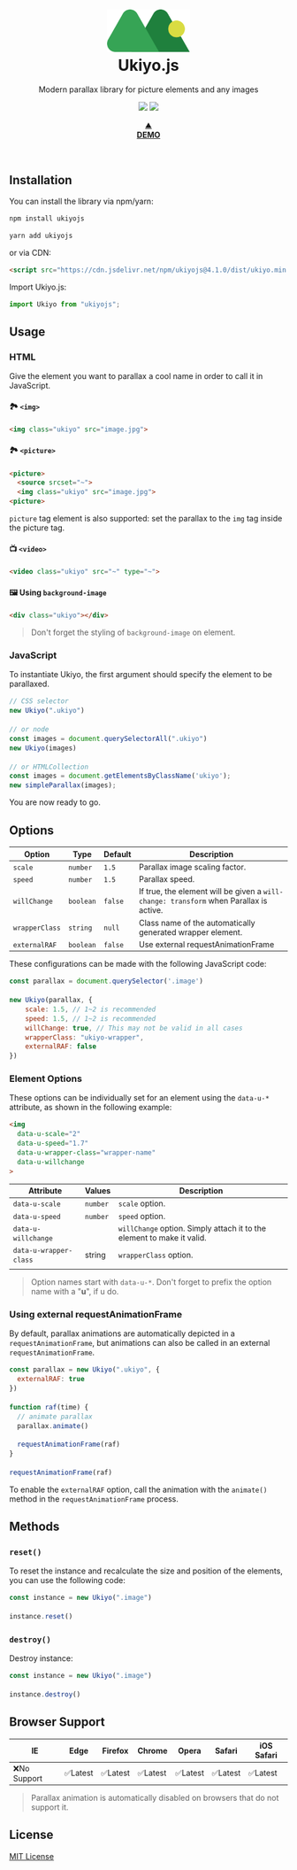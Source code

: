 <div align="center">
  <h1>
    <img width="150" src="./ukiyo-icon.svg" alt="Ukiyo.js">
    <br>
    Ukiyo.js
  </h1>
  <p>Modern parallax library for picture elements and any images</p>
  <p>
    <img src="https://img.shields.io/bundlephobia/minzip/ukiyojs">
    <img src="https://img.shields.io/github/license/yitengjun/ukiyojs">
  </p>
  <p>
    <a href="https://yitengjun.github.io/ukiyo-js/" target="_blank">
    ⛰️<br>
    <b>DEMO</b></a>
  </p>
</div>
<br>

## Installation
You can install the library via npm/yarn:
```sh
npm install ukiyojs
```
```sh
yarn add ukiyojs
```

or via CDN:
```html
<script src="https://cdn.jsdelivr.net/npm/ukiyojs@4.1.0/dist/ukiyo.min.js"></script>
```

Import Ukiyo.js:
```javascript
import Ukiyo from "ukiyojs";
```

## Usage
### HTML
Give the element you want to parallax a cool name in order to call it in JavaScript.
#### 🏞 ```<img>```
```html
<img class="ukiyo" src="image.jpg">
```
#### 🏞 ```<picture>```
```html
<picture>
  <source srcset="~">
  <img class="ukiyo" src="image.jpg">
<picture>
```
```picture``` tag element is also supported: set the parallax to the ```img``` tag inside the picture tag.
#### 📺 ```<video>```
```html
<video class="ukiyo" src="~" type="~">
```
#### 🖼️ Using ```background-image```
```html
<div class="ukiyo"></div>
```
> Don't forget the styling of ```background-image``` on element.

### JavaScript
To instantiate Ukiyo, the first argument should specify the element to be parallaxed.
```javascript
// CSS selector
new Ukiyo(".ukiyo")

// or node
const images = document.querySelectorAll(".ukiyo")
new Ukiyo(images)

// or HTMLCollection
const images = document.getElementsByClassName('ukiyo');
new simpleParallax(images);
```
You are now ready to go.

## Options

| Option | Type | Default | Description | 
| - | - | - | - |
| ```scale``` | ```number``` | ```1.5``` | Parallax image scaling factor. | 
| ```speed``` | ```number```  | ```1.5``` | Parallax speed. | 
| ```willChange``` | ```boolean``` | ```false``` | If true, the element will be given a ```will-change: transform``` when Parallax is active. | 
| ```wrapperClass``` | ```string```  | ```null``` | Class name of the automatically generated wrapper element. | 
| ```externalRAF``` | ```boolean```  | ```false``` | Use external requestAnimationFrame | 

These configurations can be made with the following JavaScript code:
```javascript
const parallax = document.querySelector('.image')

new Ukiyo(parallax, {
    scale: 1.5, // 1~2 is recommended
    speed: 1.5, // 1~2 is recommended
    willChange: true, // This may not be valid in all cases
    wrapperClass: "ukiyo-wrapper",
    externalRAF: false
})
```

### Element Options
These options can be individually set for an element using the ```data-u-*``` attribute, as shown in the following example:
```html
<img
  data-u-scale="2"
  data-u-speed="1.7"
  data-u-wrapper-class="wrapper-name"
  data-u-willchange
>
```
| Attribute | Values | Description |
| - | - | - |
| ```data-u-scale``` | ```number``` | ```scale``` option. |
| ```data-u-speed``` | ```number``` | ```speed``` option. |
| ```data-u-willchange``` |  | ```willChange``` option. Simply attach it to the element to make it valid. |
| ```data-u-wrapper-class``` | string | ```wrapperClass``` option. |
|  |  |  |

> Option names start with ```data-u-*```. Don't forget to prefix the option name with a "**u**", if u do.

### Using external requestAnimationFrame
By default, parallax animations are automatically depicted in a ```requestAnimationFrame```, but animations can also be called in an external ```requestAnimationFrame```.

```javascript
const parallax = new Ukiyo(".ukiyo", {
  externalRAF: true
})

function raf(time) {
  // animate parallax
  parallax.animate()

  requestAnimationFrame(raf)
}

requestAnimationFrame(raf)
```
To enable the ```externalRAF``` option, call the animation with the ```animate()``` method in the ```requestAnimationFrame``` process.

## Methods
### ```reset()```
To reset the instance and recalculate the size and position of the elements, you can use the following code:

```javascript
const instance = new Ukiyo(".image")

instance.reset()
```

### ```destroy()```
Destroy instance:
```javascript
const instance = new Ukiyo(".image")

instance.destroy()
```

## Browser Support
| IE         | Edge   | Firefox | Chrome | Opera  | Safari | iOS Safari | 
| ---------- | ------ | ------- | ------ | ------ | ------ | ---------- | 
| ❌No Support | ✅Latest | ✅Latest  | ✅Latest | ✅Latest | ✅Latest | ✅Latest     | 

> Parallax animation is automatically disabled on browsers that do not support it.

## License
[MIT License](https://github.com/yitengjun/ukiyojs/blob/main/LICENSE)
